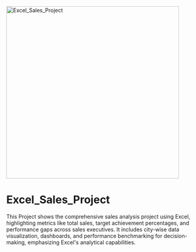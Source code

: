 <img width="455" alt="Excel_Sales_Project" src="https://github.com/user-attachments/assets/4799bb1d-acd4-4b40-bfcb-884643df61af" />







# Excel_Sales_Project
This Project shows the  comprehensive sales analysis project using Excel, highlighting metrics like total sales, target achievement percentages, and performance gaps across sales executives. It includes city-wise data visualization, dashboards, and performance benchmarking for decision-making, emphasizing Excel's analytical capabilities.
